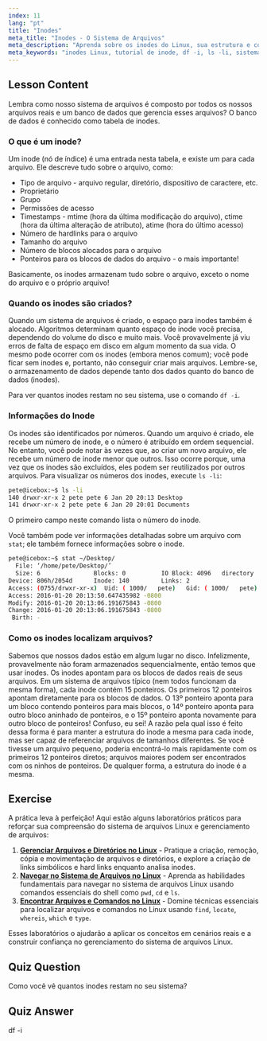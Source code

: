 ```yaml
---
index: 11
lang: "pt"
title: "Inodes"
meta_title: "Inodes - O Sistema de Arquivos"
meta_description: "Aprenda sobre os inodes do Linux, sua estrutura e como eles gerenciam arquivos. Entenda os números de inode e use `df -i` e `ls -li` para verificar o uso de inodes. Comece sua jornada no Linux!"
meta_keywords: "inodes Linux, tutorial de inode, df -i, ls -li, sistema de arquivos Linux, Linux para iniciantes, guia Linux"
---
```


## Lesson Content

Lembra como nosso sistema de arquivos é composto por todos os nossos arquivos reais e um banco de dados que gerencia esses arquivos? O banco de dados é conhecido como tabela de inodes.

### O que é um inode?

Um inode (nó de índice) é uma entrada nesta tabela, e existe um para cada arquivo. Ele descreve tudo sobre o arquivo, como:

- Tipo de arquivo - arquivo regular, diretório, dispositivo de caractere, etc.
- Proprietário
- Grupo
- Permissões de acesso
- Timestamps - mtime (hora da última modificação do arquivo), ctime (hora da última alteração de atributo), atime (hora do último acesso)
- Número de hardlinks para o arquivo
- Tamanho do arquivo
- Número de blocos alocados para o arquivo
- Ponteiros para os blocos de dados do arquivo - o mais importante!

Basicamente, os inodes armazenam tudo sobre o arquivo, exceto o nome do arquivo e o próprio arquivo!

### Quando os inodes são criados?

Quando um sistema de arquivos é criado, o espaço para inodes também é alocado. Algoritmos determinam quanto espaço de inode você precisa, dependendo do volume do disco e muito mais. Você provavelmente já viu erros de falta de espaço em disco em algum momento da sua vida. O mesmo pode ocorrer com os inodes (embora menos comum); você pode ficar sem inodes e, portanto, não conseguir criar mais arquivos. Lembre-se, o armazenamento de dados depende tanto dos dados quanto do banco de dados (inodes).

Para ver quantos inodes restam no seu sistema, use o comando `df -i`.

### Informações do Inode

Os inodes são identificados por números. Quando um arquivo é criado, ele recebe um número de inode, e o número é atribuído em ordem sequencial. No entanto, você pode notar às vezes que, ao criar um novo arquivo, ele recebe um número de inode menor que outros. Isso ocorre porque, uma vez que os inodes são excluídos, eles podem ser reutilizados por outros arquivos. Para visualizar os números dos inodes, execute `ls -li`:

```bash
pete@icebox:~$ ls -li
140 drwxr-xr-x 2 pete pete 6 Jan 20 20:13 Desktop
141 drwxr-xr-x 2 pete pete 6 Jan 20 20:01 Documents
```

O primeiro campo neste comando lista o número do inode.

Você também pode ver informações detalhadas sobre um arquivo com `stat`; ele também fornece informações sobre o inode.

```bash
pete@icebox:~$ stat ~/Desktop/
  File: ‘/home/pete/Desktop/’
  Size: 6               Blocks: 0          IO Block: 4096   directory
Device: 806h/2054d      Inode: 140         Links: 2
Access: (0755/drwxr-xr-x)  Uid: ( 1000/   pete)   Gid: ( 1000/   pete)
Access: 2016-01-20 20:13:50.647435982 -0800
Modify: 2016-01-20 20:13:06.191675843 -0800
Change: 2016-01-20 20:13:06.191675843 -0800
 Birth: -
```

### Como os inodes localizam arquivos?

Sabemos que nossos dados estão em algum lugar no disco. Infelizmente, provavelmente não foram armazenados sequencialmente, então temos que usar inodes. Os inodes apontam para os blocos de dados reais de seus arquivos. Em um sistema de arquivos típico (nem todos funcionam da mesma forma), cada inode contém 15 ponteiros. Os primeiros 12 ponteiros apontam diretamente para os blocos de dados. O 13º ponteiro aponta para um bloco contendo ponteiros para mais blocos, o 14º ponteiro aponta para outro bloco aninhado de ponteiros, e o 15º ponteiro aponta novamente para outro bloco de ponteiros! Confuso, eu sei! A razão pela qual isso é feito dessa forma é para manter a estrutura do inode a mesma para cada inode, mas ser capaz de referenciar arquivos de tamanhos diferentes. Se você tivesse um arquivo pequeno, poderia encontrá-lo mais rapidamente com os primeiros 12 ponteiros diretos; arquivos maiores podem ser encontrados com os ninhos de ponteiros. De qualquer forma, a estrutura do inode é a mesma.

## Exercise

A prática leva à perfeição! Aqui estão alguns laboratórios práticos para reforçar sua compreensão do sistema de arquivos Linux e gerenciamento de arquivos:

1. **[Gerenciar Arquivos e Diretórios no Linux](https://labex.io/pt/labs/comptia-manage-files-and-directories-in-linux-590835)** - Pratique a criação, remoção, cópia e movimentação de arquivos e diretórios, e explore a criação de links simbólicos e hard links enquanto analisa inodes.
2. **[Navegar no Sistema de Arquivos no Linux](https://labex.io/pt/labs/comptia-navigate-the-filesystem-in-linux-590971)** - Aprenda as habilidades fundamentais para navegar no sistema de arquivos Linux usando comandos essenciais do shell como `pwd`, `cd` e `ls`.
3. **[Encontrar Arquivos e Comandos no Linux](https://labex.io/pt/labs/comptia-find-files-and-commands-in-linux-590834)** - Domine técnicas essenciais para localizar arquivos e comandos no Linux usando `find`, `locate`, `whereis`, `which` e `type`.

Esses laboratórios o ajudarão a aplicar os conceitos em cenários reais e a construir confiança no gerenciamento do sistema de arquivos Linux.

## Quiz Question

Como você vê quantos inodes restam no seu sistema?

## Quiz Answer

df -i
